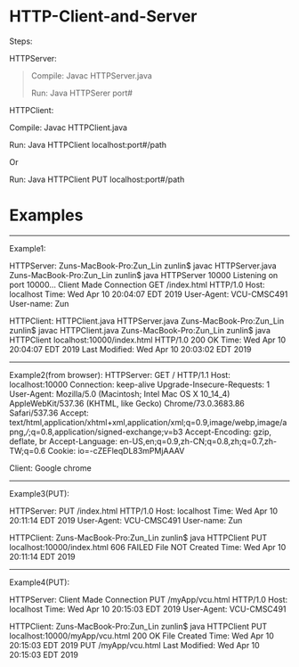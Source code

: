 # HTTP-Client-and-Server
Steps:

HTTPServer:

><p>Compile: Javac HTTPServer.java </p>
><p>Run: Java HTTPSerer port#</p>

HTTPClient:
<p>Compile: Javac HTTPClient.java</p>
<p>Run: Java HTTPClient localhost:port#/path </p>
<p>Or</p>
<p>Run: Java HTTPClient PUT localhost:port#/path </p>

# Examples
_____________________________________________________________________________
Example1:

HTTPServer:
Zuns-MacBook-Pro:Zun_Lin zunlin$ javac HTTPServer.java 
Zuns-MacBook-Pro:Zun_Lin zunlin$ java HTTPServer 10000
Listening on port 10000...
Client Made Connection
GET /index.html HTTP/1.0
Host: localhost
Time: Wed Apr 10 20:04:07 EDT 2019
User-Agent: VCU-CMSC491
User-name: Zun


HTTPClient:
HTTPClient.java	HTTPServer.java
Zuns-MacBook-Pro:Zun_Lin zunlin$ javac HTTPClient.java 
Zuns-MacBook-Pro:Zun_Lin zunlin$ java HTTPClient localhost:10000/index.html
HTTP/1.0 200 OK
Time: Wed Apr 10 20:04:07 EDT 2019
Last  Modified: Wed Apr 10 20:03:02 EDT 2019


____________________________________________________________________________
Example2(from browser):
HTTPServer:
GET / HTTP/1.1
Host: localhost:10000
Connection: keep-alive
Upgrade-Insecure-Requests: 1
User-Agent: Mozilla/5.0 (Macintosh; Intel Mac OS X 10_14_4) AppleWebKit/537.36 (KHTML, like Gecko) Chrome/73.0.3683.86 Safari/537.36
Accept: text/html,application/xhtml+xml,application/xml;q=0.9,image/webp,image/apng,*/*;q=0.8,application/signed-exchange;v=b3
Accept-Encoding: gzip, deflate, br
Accept-Language: en-US,en;q=0.9,zh-CN;q=0.8,zh;q=0.7,zh-TW;q=0.6
Cookie: io=-cZEFleqDL83mPMjAAAV

Client:
Google chrome

____________________________________________________________________________
Example3(PUT):

HTTPServer:
PUT /index.html HTTP/1.0
Host: localhost
Time: Wed Apr 10 20:11:14 EDT 2019
User-Agent: VCU-CMSC491
User-name: Zun

HTTPClient:
Zuns-MacBook-Pro:Zun_Lin zunlin$ java HTTPClient PUT localhost:10000/index.html
606 FAILED File NOT Created
Time: Wed Apr 10 20:11:14 EDT 2019


______________________________________________________________________________

Example4(PUT):

HTTPServer:
Client Made Connection
PUT /myApp/vcu.html HTTP/1.0
Host: localhost
Time: Wed Apr 10 20:15:03 EDT 2019
User-Agent: VCU-CMSC491

HTTPClient:
Zuns-MacBook-Pro:Zun_Lin zunlin$ java HTTPClient PUT localhost:10000/myApp/vcu.html
200 OK File Created
Time: Wed Apr 10 20:15:03 EDT 2019
PUT /myApp/vcu.html
Last  Modified: Wed Apr 10 20:15:03 EDT 2019

